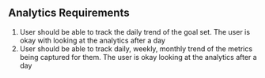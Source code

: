 ## Analytics Requirements

1. User should be able to track the daily trend of the goal set. The user is okay with looking at the analytics after a
   day
2. User should be able to track daily, weekly, monthly trend of the metrics being captured for them. The user is okay
   looking at the analytics after a day